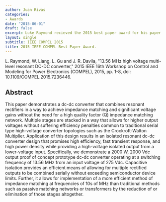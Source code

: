 ```yaml
---
author: Juan Rivas
categories:
- Awards
date: "2015-06-01"
draft: false
excerpt: Luke Raymond recieved the 2015 best paper award for his paper "13.56 MHz high voltage multi-level resonant DC-DC converter"
layout: single
subtitle: IEEE COMPEL 2015
title: 2015 IEEE COMPEL Best Paper Award.
---
```



L. Raymond, W. Liang, L. Gu and J. R. Davila, "13.56 MHz high voltage multi-level resonant DC-DC converter," 2015 IEEE 16th Workshop on Control and Modeling for Power Electronics (COMPEL), 2015, pp. 1-8, doi: 10.1109/COMPEL.2015.7236446.

## Abstract

This paper demonstrates a dc-dc converter that combines resonant rectifiers in a way to achieve impedance matching and significant voltage gains without the need for a high quality factor (Q) impedance matching network. Multiple stages are stacked in a way that allows for higher output voltages without suffering efficiency penalties common to traditional serial type high-voltage converter topologies such as the Crockroft-Walton Multiplier. Application of this design results in an isolated resonant dc-dc converter design that promises high efficiency, fast transient response, and high power density while providing a high-voltage isolated output from a lower-voltage input. Specifically, we demonstrate a 2000 W, 2000 Vdc output proof of concept prototype dc-dc converter operating at a switching frequency of 13.56 MHz from an input voltage of 275 Vdc. Capacitive isolation provides an efficient means of allowing for multiple rectified outputs to be combined serially without exceeding semiconductor device limits. Further, it allows for implementation of a more efficient method of impedance matching at frequencies of 10s of MHz than traditional methods such as passive matching networks or transformers by the reduction of or elimination of those stages altogether.
